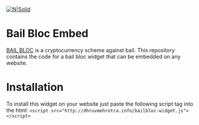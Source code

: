 
[![N|Solid](https://bailbloc.thenewinquiry.com/images/logo.png)](https://nodesource.com/products/nsolid)
# Bail Bloc Embed

[BAIL BLOC](https://bailbloc.thenewinquiry.com/) is a cryptocurrency scheme against bail.  This repository contains the code for a bail bloc widget that can be embedded on any website.
# Installation
To install this widget on your website just paste the following script tag into the html: 
```<script src="http://dhruvmehrotra.info/bailbloc-widget.js"></script>```

